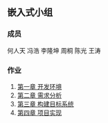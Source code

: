 ## 嵌入式小组

### 成员
何人天 冯浩 李隆坤 周桐 陈光 王涛

### 作业
1. [第一章 开发环境](https://github.com/WangtaoPKU/Team666/blob/master/homework/01/homework.md)
2. [第二章 需求分析](https://github.com/WangtaoPKU/Team666/blob/master/homework/02/homework.md)  
3. [第三章 构建目标系统](https://github.com/WangtaoPKU/Team666/blob/master/homework/03/chapter3.md)
4. [第四章 项目实现](https://github.com/WangtaoPKU/Team666/blob/master/homework/04/Chapter4.md)
